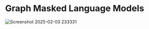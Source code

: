 # Graph Masked Language Models




![Screenshot 2025-02-03 233331](https://github.com/user-attachments/assets/b60c2bcb-8d71-4f72-81a3-8de07d49f61c)
